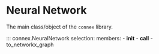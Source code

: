 # Neural Network

The main class/object of the `connex` library.

::: connex.NeuralNetwork
    selection:
        members:
            - __init__
            - __call__
            - to_networkx_graph